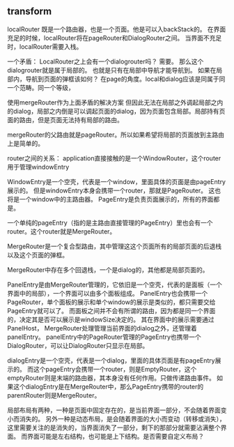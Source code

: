 ## transform
localRouter 既是一个路由器，也是一个页面。他是可以入backStack的。
在界面充足的时候，localRouter将在pageRouter和DialogRouter之间。
当界面不充足时，localRouter需要入栈。

一个矛盾：
LocalRouter之上会有一个dialogrouter吗？
需要。
那么这个dialogrouter就是属于局部的。
也就是只有在局部中导航才能导航到。
如果在局部内，导航到页面的弹框该如何？
在page的角度。local和dialog应该是同属于同一个范畴。同一个等级，


使用mergeRouter作为上面矛盾的解决方案
但因此无法在局部之外调起局部之内的dialog，局部之内倒是可以调起页面的dialog，因为页面包含局部。局部持有页面的路由，但是页面无法持有局部的路由。

mergeRouter的父路由就是pageRouter。所以如果希望将局部的页面放到主路由上是简单的。


router之间的关系：
application直接接触的是一个WindowRouter，这个router用于管理windowEntry

WindowEntry是一个空壳，代表是一个window，里面具体的页面是由pageEntry展示的。
但是windowEntry本身会携带一个router，那就是PageRouter。
这也将是一个window中的主路由器。
PageEntry是负责页面展示的，所有的界面都是。

一个单纯的pageEntry（指的是主路由直接管理的PageEntry）里也会有一个router。这个router就是MergeRouter。

MergeRouter是一个复合型路由，其中管理这这个页面所有的局部页面的后退栈以及这个页面的弹框。

MergeRouter中存在多个回退栈，一个是dialog的，其他都是局部页面的。

PanelEntry是由MergeRouter管理的，它依旧是一个空壳，代表的是面板（一个界面中的局部），一个界面可以由多个面板组成。
PanelEntry也会携带一个PageRouter，单个面板的展示和单个window的展示是类似的，都只需要交给PageEntry就可以了。
而面板之间并不会有所谓的路由，因为都是同一个界面的，决定其是否可以展示是windowSize决定的。
其在界面中的展示需要通过PanelHost，
MergeRouter处理管理当前界面的dialog之外，还管理着panelEntry。
panelEntry中的PageRouter管理的PageEntry也携带一个DialogRouter，可以让DialogRouter只显示在局部。


dialogEntry是一个空壳，代表是一个dialog，里面的具体页面是有pageEntry展示的。
而这个pageEntry会携带一个router，则是EmptyRouter，这个emptyRouter则是末端的路由器，其本身没有任何作用。只做传递路由事件。
如果这个dialogEntry是在MergeRouter中，那么PageEntry携带的router的parentRouter则是MergeRouter。







局部布局有两种，一种是页面中固定存在的，是当前界面一部分，不会随着界面变小而消失的。
另外一种是动态布局，是会随着界面的大小而变动（转移或消失），这里需要关注的是消失的，当界面消失了一部分，剩下的那部分就需要沾满整个界面。
而界面可能是左右结构，也可能是上下结构。是否需要自定义布局？
